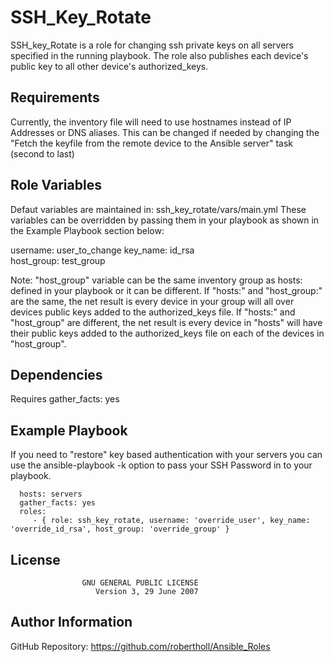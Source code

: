 SSH_Key_Rotate
=========

SSH_key_Rotate is a role for changing ssh private keys on all servers specified in the running playbook.  The role 
also publishes each device's public key to all other device's authorized_keys.  

Requirements
------------

Currently, the inventory file will need to use hostnames instead of IP Addresses or DNS aliases.  This can be changed
if needed by changing the "Fetch the keyfile from the remote device to the Ansible server" task (second to last)

Role Variables
--------------

Defaut variables are maintained in: ssh_key_rotate/vars/main.yml 
These variables can be overridden by passing them in your playbook as shown in the Example Playbook section below:

username: user_to_change
key_name: id_rsa  
host_group: test_group         

Note: "host_group" variable can be the same inventory group as hosts: defined in your playbook or it can be different.
If "hosts:" and "host_group:" are the same, the net result is every device in your group will all over devices public 
keys added to the authorized_keys file.  If "hosts:" and "host_group" are different, the net result is every device in
"hosts" will have their public keys added to the authorized_keys file on each of the devices in "host_group".  

Dependencies
------------

Requires gather_facts: yes

Example Playbook
----------------

If you need to "restore" key based authentication with your servers you can use the ansible-playbook -k option to 
pass your SSH Password in to your playbook.     

      hosts: servers
      gather_facts: yes
      roles:
         - { role: ssh_key_rotate, username: 'override_user', key_name: 'override_id_rsa', host_group: 'override_group' }


License
-------

                    GNU GENERAL PUBLIC LICENSE
                       Version 3, 29 June 2007

Author Information
------------------

GitHub Repository: https://github.com/robertholl/Ansible_Roles
